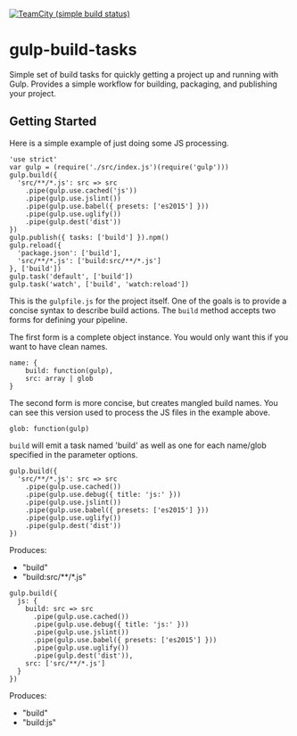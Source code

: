 [![TeamCity (simple build status)](https://img.shields.io/teamcity/http/teamcity.jetbrains.com/s/bt345.svg?maxAge=2592000&style=flat-square&label=v1.3.0)](https://build.nativecode.com/viewType.html?buildTypeId=nativecode_opensource_buildconfig_continuous&branch_nativecode_opensource_buildconfig=v1.3.0)

# gulp-build-tasks
Simple set of build tasks for quickly getting a project up and running with Gulp.
Provides a simple workflow for building, packaging, and publishing your project.

## Getting Started
Here is a simple example of just doing some JS processing.

```
'use strict'
var gulp = (require('./src/index.js')(require('gulp')))
gulp.build({
  'src/**/*.js': src => src
    .pipe(gulp.use.cached('js'))
    .pipe(gulp.use.jslint())
    .pipe(gulp.use.babel({ presets: ['es2015'] }))
    .pipe(gulp.use.uglify())
    .pipe(gulp.dest('dist'))
})
gulp.publish({ tasks: ['build'] }).npm()
gulp.reload({
  'package.json': ['build'],
  'src/**/*.js': ['build:src/**/*.js']
}, ['build'])
gulp.task('default', ['build'])
gulp.task('watch', ['build', 'watch:reload'])
```

This is the `gulpfile.js` for the project itself. One of the goals is to provide a concise
syntax to describe build actions. The `build` method accepts two forms for defining your
pipeline.

The first form is a complete object instance. You would only want this if you want to have
clean names.
```
name: {
    build: function(gulp),
    src: array | glob
}
```

The second form is more concise, but creates mangled build names. You can see this version
used to process the JS files in the example above.
```
glob: function(gulp)
```

`build` will emit a task named 'build' as well as one for each name/glob specified in the
parameter options.

```
gulp.build({
  'src/**/*.js': src => src
    .pipe(gulp.use.cached())
    .pipe(gulp.use.debug({ title: 'js:' }))
    .pipe(gulp.use.jslint())
    .pipe(gulp.use.babel({ presets: ['es2015'] }))
    .pipe(gulp.use.uglify())
    .pipe(gulp.dest('dist'))
})
```
Produces:
- "build"
- "build:src/\*\*/\*.js"

```
gulp.build({
  js: {
    build: src => src
      .pipe(gulp.use.cached())
      .pipe(gulp.use.debug({ title: 'js:' }))
      .pipe(gulp.use.jslint())
      .pipe(gulp.use.babel({ presets: ['es2015'] }))
      .pipe(gulp.use.uglify())
      .pipe(gulp.dest('dist')),
    src: ['src/**/*.js']
  }
})
```
Produces:
- "build"
- "build:js"
